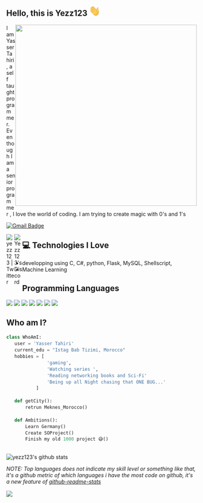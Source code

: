 <h2> Hello, this is Yezz123  <img src="https://raw.githubusercontent.com/ABSphreak/ABSphreak/master/gifs/Hi.gif" width="30px"></h2><img width="480" height="480" align='right' src="https://user-images.githubusercontent.com/52716203/88455539-f2e3e480-ce6d-11ea-9825-55b25f9caa05.jpg">
I am Yasser Tahiri, a self taught programmer. Even though I am a senior programmer , I love the world of coding. I am trying to create magic with 0's and 1's

<br/>

[![Gmail Badge](https://img.shields.io/badge/-yasserth19@gmail.com-c14438?style=flat-square&logo=Gmail&logoColor=white&link=mailto:yasserth19@gmail.com)](mailto:yasserth19@gmail.com)

<a href="https://twitter.com/Thyasser1">
  <img align="left" alt="yezz123 | Twitter" width="21px" src="https://raw.githubusercontent.com/anuraghazra/anuraghazra/master/assets/twitter.svg" />
</a>
<a href="https://discord.gg/XXKxMpq">
  <img align="left" alt="Yezz123's Discord" width="21px" src="https://raw.githubusercontent.com/anuraghazra/anuraghazra/master/assets/discord-round.svg" />
</a>




## :computer: Technologies I Love
* developping using  C, C#, python, Flask, MySQL, Shellscript,
* Machine Learning


## Programming Languages
 <img src = 'https://image.flaticon.com/icons/svg/1822/1822899.svg' height='30'/> <img src = 'https://github.com/MarikIshtar007/MarikIshtar007/blob/master/images/c-original.svg' width='30'/> <img src = 'https://image.flaticon.com/icons/svg/2721/2721194.svg' width='30'/>  <img src = 'https://github.com/MarikIshtar007/MarikIshtar007/blob/master/images/flask.png' width='30'/>  <img src = 'https://image.flaticon.com/icons/svg/513/513934.svg' width='30'/> <img src = 'https://github.com/MarikIshtar007/MarikIshtar007/blob/master/images/sql.svg' width='30'/> <img src = 'https://image.flaticon.com/icons/svg/2970/2970533.svg' width='30'/>
 


 ## Who am I?
 ```python
 class WhoAmI:
 	user = 'Yasser Tahiri'
	current_edu = "Istag Bab Tizimi, Morocco"
	hobbies = [
				'gaming',
				'Watching series ',
				'Reading networking books and Sci-Fi'
				'Being up all Night chasing that ONE BUG...'
			]
	
	def getCity():
		retrun Meknes_Morocco()
	
	def Ambitions():
		Learn Germany()
		Create SOProject()
		Finish my old 1000 project 😅()
		
 ```


![yezz123's github stats](https://github-readme-stats.vercel.app/api?username=yezz123&show_icons=true&hide=[%22issues%22])
 
 
 
*NOTE: Top languages does not indicate my skill level or something like that, it's a github metric of which languages i have the most code on github, it's a new feature of [github-readme-stats](https://github.com/yezz123/github-readme-stats)*

 
<a href="https://github.com/anuraghazra/github-readme-stats">
  <img align="center" src="https://github-readme-stats.vercel.app/api/top-langs/?username=yezz123&layout=compact&theme=radical" />
</a>
